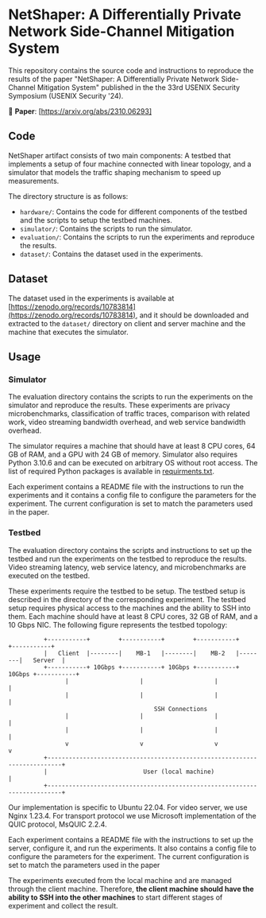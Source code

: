 # NetShaper: A Differentially Private Network Side-Channel Mitigation System
This repository contains the source code and instructions to reproduce the results of the paper "NetShaper: A Differentially Private Network Side-Channel Mitigation System" published in the the 33rd USENIX Security Symposium (USENIX Security '24).

📎 **Paper**: [https://arxiv.org/abs/2310.06293]
## Code
NetShaper artifact consists of two main components: A testbed that implements a setup of four machine connected with linear topology, and a simulator that models the traffic shaping mechanism to speed up measurements.

The directory structure is as follows:
- `hardware/`: Contains the code for different components of the testbed and the scripts to setup the testbed machines.
- `simulator/`: Contains the scripts to run the simulator.
- `evaluation/`: Contains the scripts to run the experiments and reproduce the results.
- `dataset/`: Contains the dataset used in the experiments.


## Dataset
The dataset used in the experiments is available at [https://zenodo.org/records/10783814](https://zenodo.org/records/10783814), and it should be downloaded and extracted to the `dataset/` directory on client and server machine and the machine that executes the simulator. 

## Usage
### Simulator
The evaluation directory contains the scripts to run the experiments on the simulator and reproduce the results.
These experiments are privacy microbenchmarks, classification of traffic traces, comparison with related work, video streaming bandwidth overhead, and web service bandwidth overhead.

The simulator requires a machine that
should have at least 8 CPU cores, 64 GB of RAM, and a
GPU with 24 GB of memory. Simulator also requires Python 3.10.6 and can be executed on arbitrary OS without root access. The list of required Python packages is available in [requirments.txt](simulator/requirements.txt). 

Each experiment contains a README file with the instructions to run the experiments and it contains a config file to configure the parameters for the experiment. The current configuration is set to match the parameters used in the paper.

### Testbed
The evaluation directory contains the scripts and instructions to set up the testbed and run the experiments on the testbed to reproduce the results. Video streaming latency, web service latency, and microbenchmarks are executed on the testbed.





These experiments require the testbed to be setup. The testbed setup is described in the  directory of the corresponding experiment.
The testbed setup requires physical access to the machines and the ability to SSH into them. Each machine should have at least 8 CPU
cores, 32 GB of RAM, and a 10 Gbps NIC. The following figure represents the testbed topology:

```
          +-----------+        +-----------+        +-----------+        +-----------+
          |   Client  |--------|    MB-1   |--------|    MB-2   |--------|   Server  |
          +-----------+ 10Gbps +-----------+ 10Gbps +-----------+ 10Gbps +-----------+
                |                    |                    |                    |
                |                    |                    |                    |
                                         SSH Connections  
                |                    |                    |                    |
                |                    |                    |                    |
                v                    v                    v                    v
          +--------------------------------------------------------------------------+
          |                           User (local machine)                           |
          +--------------------------------------------------------------------------+
```
Our implementation is specific
to Ubuntu 22.04. For video server, we use Nginx 1.23.4.
For transport protocol we use Microsoft implementation
of the QUIC protocol, MsQUIC 2.2.4. 

Each experiment contains a README file with the instructions to set up the server, configure it, and run the experiments. It also contains a config file to configure the parameters for the experiment. The current configuration is set to match the parameters used in the paper

The experiments executed from the local machine and are managed through the client machine. Therefore, **the client machine should have the ability to SSH into the other machines** to start different stages of experiment and collect the result.





